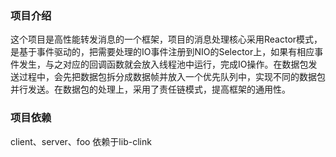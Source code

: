 ### 项目介绍

这个项目是高性能转发消息的一个框架，项目的消息处理核心采用Reactor模式，是基于事件驱动的，把需要处理的IO事件注册到NIO的Selector上，如果有相应事件发生，与之对应的回调函数就会放入线程池中运行，完成IO操作。在数据包发送过程中，会先把数据包拆分成数据帧并放入一个优先队列中，实现不同的数据包并行发送。在数据包的处理上，采用了责任链模式，提高框架的通用性。

### 项目依赖

client、server、foo 依赖于lib-clink

